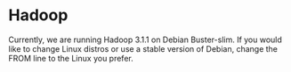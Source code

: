 # Hadoop
Currently, we are running Hadoop 3.1.1 on Debian
Buster-slim. If you would like to change Linux
distros or use a stable version of Debian, change
the FROM line to the Linux you prefer.

